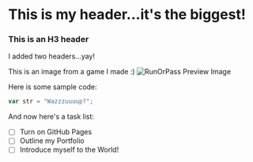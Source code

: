 # This is my header...it's the biggest!
### This is an H3 header

I added two headers...yay!

This is an image from a game I made :)
![RunOrPass Preview Image](https://runorpass.net/assets/rop-preview.png)

Here is some sample code:
``` javascript
var str = "Wazzzuuuup?";
```

And now here's a task list:
- [ ] Turn on GitHub Pages
- [ ] Outline my Portfolio
- [ ] Introduce myself to the World!
